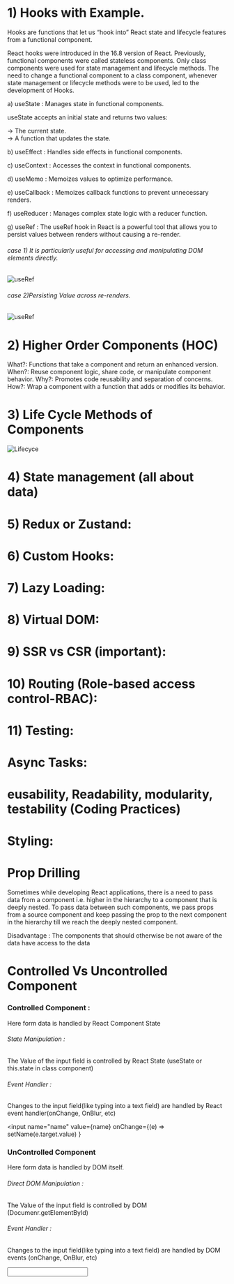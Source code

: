 <h1> 1) Hooks with Example. </h1>
 Hooks are functions that let us “hook into” React state and lifecycle features from a 
functional component.</br>

React hooks were introduced in the 16.8 version of React. Previously, functional components were called 
stateless components. Only class components were used for state management and lifecycle methods. 
The need to change a functional component to a class component, whenever state management or 
lifecycle methods were to be used, led to the development of Hooks. </br>

a) useState : Manages state in functional components. </br>

useState accepts an initial state and returns two values: </br>

-> The current state.</br>
-> A function that updates the state.

b) useEffect : Handles side effects in functional components. </br>



c) useContext : Accesses the context in functional components.

d) useMemo : Memoizes values to optimize performance.

e) useCallback : Memoizes callback functions to prevent unnecessary renders.

f) useReducer : Manages complex state logic with a reducer function.

g) useRef : The useRef hook in React is a powerful tool that allows you to persist values between renders without causing a re-render.

<h6>case 1)  It is particularly useful for accessing and manipulating DOM elements directly. </h6>

![useRef](useRef_1.png)

<h6>case 2)Persisting Value across re-renders.</h6>

![useRef](useRef_2.png)



<h1> 2) Higher Order Components (HOC) </h1>
What?: Functions that take a component and return an enhanced version.
When?: Reuse component logic, share code, or manipulate component behavior.
Why?: Promotes code reusability and separation of concerns.
How?: Wrap a component with a function that adds or modifies its behavior.

<h1> 3) Life Cycle Methods of Components </h1>

![Lifecyce](<Lifecycle Method.png>)


<h1> 4) State management (all about data) </h1>
<h1> 5) Redux or Zustand: </h1>
<h1> 6) Custom Hooks: </h1>
<h1> 7) Lazy Loading: </h1>
<h1> 8) Virtual DOM: </h1>
<h1> 9) SSR vs CSR (important): </h1>
<h1> 10) Routing (Role-based access control-RBAC): </h1>
<h1> 11) Testing: </h1>

<h1>  Async Tasks:</h1>
<h1>  eusability, Readability, modularity, testability (Coding Practices) </h1>
<h1>  Styling: </h1>


<h1>  Prop Drilling </h1>
Sometimes while developing React applications, there is a need to pass data from a component i.e.
higher in the hierarchy to a component that is deeply nested. To pass data between such components, 
we pass props from a source component and keep passing the prop to the next component in the 
hierarchy till we reach the deeply nested component. </br>

Disadvantage :  The components that should otherwise be not aware of the 
data have access to the data 


<h1> Controlled Vs Uncontrolled Component </h1>

<h3>Controlled Component :</h3> Here form data is handled by React Component State

<h6>State Manipulation :</h6> The Value of the input field is controlled by React State (useState or this.state in class component)
<h6>Event Handler :</h6> Changes to the input field(like typing into a text field) are handled by React event handler(onChange, OnBlur, etc)

 <input
  name="name"
  value={name}
  onChange={(e) => setName(e.target.value)
 }




<h3>UnControlled Component</h3> Here form data is handled by DOM itself.

<h6>Direct DOM Manipulation :</h6> The Value of the input field is controlled by DOM (Documenr.getElementById)
<h6>Event Handler :</h6> Changes to the input field(like typing into a text field) are handled by DOM events (onChange, OnBlur, etc)

 <input
  type="text"
  name="name"
  ref={inputRef}
 />